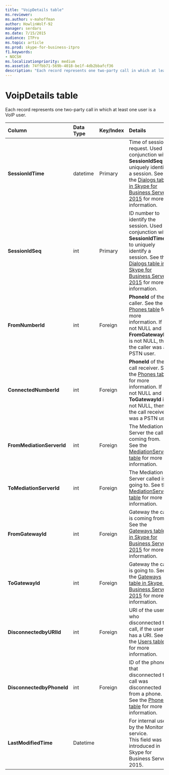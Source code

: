 ```yaml
---
title: "VoipDetails table"
ms.reviewer: 
ms.author: v-mahoffman
author: HowlinWolf-92
manager: serdars
ms.date: 7/15/2015
audience: ITPro
ms.topic: article
ms.prod: skype-for-business-itpro
f1.keywords:
- NOCSH
ms.localizationpriority: medium
ms.assetid: 74ffbb71-569b-4018-be1f-4db2bbafcf36
description: "Each record represents one two-party call in which at least one user is a VoIP user."
---
```


# VoipDetails table
 
Each record represents one two-party call in which at least one user is a VoIP user.
  
|**Column**|**Data Type**|**Key/Index**|**Details**|
|:-----|:-----|:-----|:-----|
|**SessionIdTime** <br/> |datetime  <br/> |Primary  <br/> |Time of session request. Used in conjunction with **SessionIdSeq** to uniquely identify a session. See the [Dialogs table in Skype for Business Server 2015](dialogs.md) for more information. <br/> |
|**SessionIdSeq** <br/> |int  <br/> |Primary  <br/> |ID number to identify the session. Used in conjunction with **SessionIdTime** to uniquely identify a session. See the [Dialogs table in Skype for Business Server 2015](dialogs.md) for more information. <br/> |
|**FromNumberId** <br/> |int  <br/> |Foreign  <br/> |**PhoneId** of the caller. See the [Phones table](phones.md) for more information. If not NULL and **FromGatewayId** is not NULL, then the caller was a PSTN user. <br/> |
|**ConnectedNumberId** <br/> |int  <br/> |Foreign  <br/> |**PhoneId** of the call receiver. See the [Phones table](phones.md) for more information. If not NULL and **ToGatewayId** is not NULL, then the call receiver was a PSTN user. <br/> |
|**FromMediationServerId** <br/> |int  <br/> |Foreign  <br/> |The Mediation Server the call is coming from. See the [MediationServers table](mediationservers.md) for more information. <br/> |
|**ToMediationServerId** <br/> |int  <br/> |Foreign  <br/> |The Mediation Server called is going to. See the [MediationServers table](mediationservers.md) for more information. <br/> |
|**FromGatewayId** <br/> |int  <br/> |Foreign  <br/> |Gateway the call is coming from. See the [Gateways table in Skype for Business Server 2015](gateways.md) for more information. <br/> |
|**ToGatewayId** <br/> |int  <br/> |Foreign  <br/> |Gateway the call is going to. See the [Gateways table in Skype for Business Server 2015](gateways.md) for more information. <br/> |
|**DisconnectedbyURIId** <br/> |int  <br/> |Foreign  <br/> |URI of the user who disconnected the call, if the user has a URI. See the [Users table](users.md) for more information. <br/> |
|**DisconnectedbyPhoneId** <br/> |int  <br/> |Foreign  <br/> |ID of the phone that disconnected the call was disconnected from a phone. See the [Phones table](phones.md) for more information. <br/> |
|**LastModifiedTime** <br/> |Datetime  <br/> ||For internal use by the Monitoring service.  <br/> This field was introduced in Skype for Business Server 2015.  <br/> |
   

